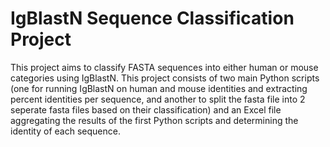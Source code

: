 # IgBlastN Sequence Classification Project

This project aims to classify FASTA sequences into either human or mouse categories using IgBlastN. This project consists of two main Python scripts (one for running IgBlastN on human and mouse identities and extracting percent identities per sequence, and another to split the fasta file into 2 seperate fasta files based on their classification) and an Excel file aggregating the results of the first Python scripts and determining the identity of each sequence. 
